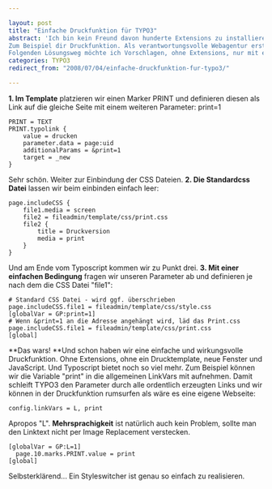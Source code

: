 ```yaml
---

layout: post
title: "Einfache Druckfunktion für TYPO3"
abstract: 'Ich bin kein Freund davon hunderte Extensions zu installieren und damit Tonnen von fremden Code in das eigene Projekt zu schmeißen. Mit seinen 33MB bringt TYPO3 da schon genug mit. Also möchte ich einfache Aufgaben mit einfachen Boardmitteln lösen.
Zum Beispiel dir Druckfunktion. Als verantwortungsvolle Webagentur erstellen wir ordnungsgemäß eine print.css. Doch trotz aller Erklärungen möchte [der Kunde](http://www.degi.com) nicht auf das kleine Druckersymbol und die Vorschau verzichten.
Folgenden Lösungsweg möchte ich Vorschlagen, ohne Extensions, nur mit ein paar Zeilen Typoscript.'
categories: TYPO3
redirect_from: "2008/07/04/einfache-druckfunktion-fur-typo3/"

---
```


**1\. Im Template** platzieren wir einen Marker PRINT und definieren diesen als Link auf die gleiche Seite mit einem weiteren Parameter: print=1

    PRINT = TEXT
    PRINT.typolink {
        value = drucken
        parameter.data = page:uid
        additionalParams = &print=1
        target = _new
    }

Sehr schön. Weiter zur Einbindung der CSS Dateien.
**2\. Die Standardcss Datei** lassen wir beim einbinden einfach leer:

    page.includeCSS {
        file1.media = screen
        file2 = fileadmin/template/css/print.css
        file2 {
            title = Druckversion
            media = print
        }
    }

Und am Ende vom Typoscript kommen wir zu Punkt drei.
**3\. Mit einer einfachen Bedingung** fragen wir unseren Parameter ab und definieren je nach dem die CSS Datei "file1":

    # Standard CSS Datei - wird ggf. überschrieben
    page.includeCSS.file1 = fileadmin/template/css/style.css
    [globalVar = GP:print=1]
    # Wenn &print=1 an die Adresse angehängt wird, läd das Print.css
    page.includeCSS.file1 = fileadmin/template/css/print.css
    [global]

**Das wars! **Und schon haben wir eine einfache und wirkungsvolle Druckfunktion. Ohne Extensions, ohne ein Drucktemplate, neue Fenster und JavaScript.
Und Typoscript bietet noch so viel mehr. Zum Beispiel können wir die Variable "print" in die allgemeinen LinkVars mit aufnehmen. Damit schleift TYPO3 den Parameter durch alle ordentlich erzeugten Links und wir können in der Druckfunktion rumsurfen als wäre es eine eigene Webseite:

    config.linkVars = L, print

Apropos "L". **Mehrsprachigkeit** ist natürlich auch kein Problem, sollte man den Linktext nicht per Image Replacement verstecken.

    [globalVar = GP:L=1]
      page.10.marks.PRINT.value = print
    [global]

Selbsterklärend...
Ein Styleswitcher ist genau so einfach zu realisieren.